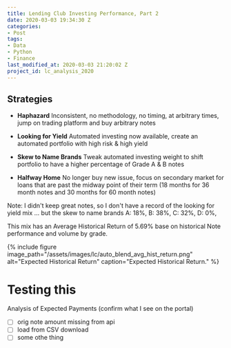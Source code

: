 ```yaml
---
title: Lending Club Investing Performance, Part 2
date: 2020-03-03 19:34:30 Z
categories:
- Post
tags:
- Data
- Python
- Finance
last_modified_at: 2020-03-03 21:20:02 Z
project_id: lc_analysis_2020
---
```





## Strategies  

- **Haphazard**  Inconsistent, no methodology, no timing, at arbitrary times, jump on trading platform and buy arbitrary notes  

- **Looking for Yield**  Automated investing now available, create an automated portfolio with high risk & high yield  

- **Skew to Name Brands**   Tweak automated investing weight to shift portfolio to have a higher percentage of Grade A & B notes

- **Halfway Home**   No longer buy new issue, focus on secondary market for loans that are past the midway point of their term (18 months for 36 month notes and 30 months for 60 month notes)  


Note:  I didn't keep great notes, so I don't have a record of the looking for yield mix ... but the skew to name brands  A: 18%, B: 38%, C: 32%, D: 0%,


This mix has an Average Historical Return of 5.69% base on historical Note performance and volume by grade.



{% include figure image_path="/assets/images/lc/auto_blend_avg_hist_return.png" alt="Expected Historical Return" caption="Expected Historical Return." %}


# Testing this


Analysis of Expected Payments
(confirm what I see on the portal)


- [ ]  orig note amount missing from api
- [ ]  load from CSV download
- [ ]  some othe thing
